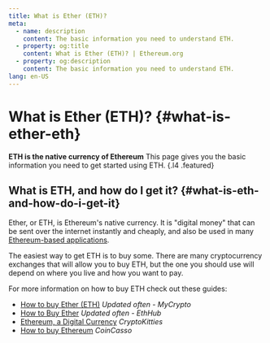 ```yaml
---
title: What is Ether (ETH)?
meta:
  - name: description
    content: The basic information you need to understand ETH.
  - property: og:title
    content: What is Ether (ETH)? | Ethereum.org
  - property: og:description
    content: The basic information you need to understand ETH.
lang: en-US
---
```


# What is Ether (ETH)? {#what-is-ether-eth}

**ETH is the native currency of Ethereum** This page gives you the basic information you need to get started using ETH. {.l4 .featured}

## What is ETH, and how do I get it? {#what-is-eth-and-how-do-i-get-it}

Ether, or ETH, is Ethereum's native currency. It is "digital money" that can be sent over the internet instantly and cheaply, and also be used in many [Ethereum-based applications](/dapps/).

The easiest way to get ETH is to buy some. There are many cryptocurrency exchanges that will allow you to buy ETH, but the one you should use will depend on where you live and how you want to pay.

For more information on how to buy ETH check out these guides:

- [How to buy Ether (ETH)](https://support.mycrypto.com/how-to/getting-started/how-to-buy-ether-with-usd) _Updated often - MyCrypto_
- [How to Buy Ether](https://docs.ethhub.io/using-ethereum/how-to-buy-ether/) _Updated often - EthHub_
- [Ethereum, a Digital Currency](https://www.cryptokitties.co/faq#ethereum-a-digital-currency) _CryptoKitties_
- [How to buy Ethereum](https://coincasso.com/how-to-buy-ethereum/) _CoinCasso_
